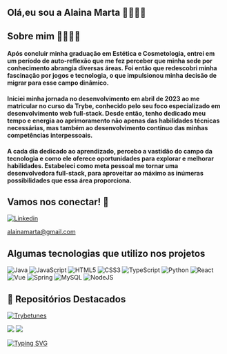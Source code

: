 ## Olá,eu sou a Alaina Marta 👋🏻👋🏻


## Sobre mim 🙆🏻‍♀️🚀

#### Após concluir minha graduação em Estética e Cosmetologia, entrei em um período de auto-reflexão que me fez perceber que minha sede por conhecimento abrangia diversas áreas. Foi então que redescobri minha fascinação por jogos e tecnologia, o que impulsionou minha decisão de migrar para esse campo dinâmico.

#### Iniciei minha jornada no desenvolvimento em abril de 2023 ao me matricular no curso da Trybe, conhecido pelo seu foco especializado em desenvolvimento web full-stack. Desde então, tenho dedicado meu tempo e energia ao aprimoramento não apenas das habilidades técnicas necessárias, mas também ao desenvolvimento contínuo das minhas competências interpessoais.

#### A cada dia dedicado ao aprendizado, percebo a vastidão do campo da tecnologia e como ele oferece oportunidades para explorar e melhorar habilidades. Estabeleci como meta pessoal me tornar uma desenvolvedora full-stack, para aproveitar ao máximo as inúmeras possibilidades que essa área proporciona.


## Vamos nos conectar! 👥
[![Linkedin](https://img.shields.io/badge/LinkedIn-0077B5?style=for-the-badge&logo=linkedin&logoColor=white)](https://www.linkedin.com/in/alaina-marta-ab15b01aa/)

alainamarta@gmail.com

## Algumas tecnologias que utilizo nos projetos

![Java](https://img.shields.io/badge/java-%23ED8B00.svg?style=for-the-badge&logo=openjdk&logoColor=white)
![JavaScript](https://img.shields.io/badge/JavaScript-F7DF1E?style=for-the-badge&logo=javascript&logoColor=black)
![HTML5](https://img.shields.io/badge/HTML5-E34F26?style=for-the-badge&logo=html5&logoColor=white)
![CSS3](https://img.shields.io/badge/CSS3-1572B6?style=for-the-badge&logo=css3&logoColor=white)
![TypeScript](https://img.shields.io/badge/TypeScript-007ACC?style=for-the-badge&logo=typescript&logoColor=white)
![Python](https://img.shields.io/badge/python-3670A0?style=for-the-badge&logo=python&logoColor=ffdd54)
![React](https://img.shields.io/badge/React-20232A?style=for-the-badge&logo=react&logoColor=61DAFB)
![Vue](https://img.shields.io/badge/vuejs-%2335495e.svg?style=for-the-badge&logo=vuedotjs&logoColor=%234FC08D)
![Spring](https://img.shields.io/badge/spring-%236DB33F.svg?style=for-the-badge&logo=spring&logoColor=white)
![MySQL](https://img.shields.io/badge/MySQL-00000F?style=for-the-badge&logo=mysql&logoColor=white)
![NodeJS](https://img.shields.io/badge/node.js-6DA55F?style=for-the-badge&logo=node.js&logoColor=white)

## 📌 Repositórios Destacados

[![Trybetunes](https://github-readme-stats.vercel.app/api/pin/?username=AlainaMarta&repo=trybetunes)](https://github.com/AlainaMarta/trybetunes)


<img src='https://github-readme-stats-anuraghazra1.vercel.app/api?username=AlainaMarta&theme=dracula&show_icons=true'>
<img src='https://github-readme-stats.vercel.app/api/top-langs/?username=AlainaMarta&layout=compact&theme=dark#gh-dark-mode-only"/>'>
<br>

[![Typing SVG](https://readme-typing-svg.demolab.com?font=Fira+Code&pause=1000&color=792EF7&center=true&vCenter=true&width=435&lines=Life+is+better+if+you+are+coding)](https://git.io/typing-svg)

